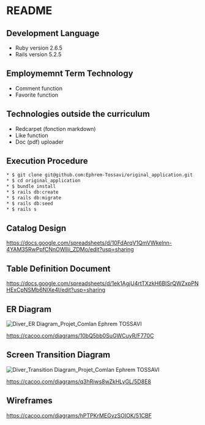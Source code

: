 # README

## Development Language

* Ruby version 2.6.5
* Rails version 5.2.5

## Employmemnt Term Technology

* Comment function
* Favorite function

## Technologies outside the curriculum

* Redcarpet (fonction markdown)
* Like function
* Doc (pdf) uploader

## Execution Procedure

```bash
* $ git clone git@github.com:Ephrem-Tossavi/original_application.git
* $ cd original_application
* $ bundle install
* $ rails db:create
* $ rails db:migrate
* $ rails db:seed
* $ rails s
```

## Catalog Design

https://docs.google.com/spreadsheets/d/10FdArqV1QmVWkelnn-4YAM35RwPpfCNnOWllii_ZDMo/edit?usp=sharing

## Table Definition Document

https://docs.google.com/spreadsheets/d/1ek1AgjU4rtTXzkH6BlSrQWZxpPNHExCpNSMb6NlXe4I/edit?usp=sharing

## ER Diagram

![Diver_ER Diagram_Projet_Comlan Ephrem TOSSAVI](https://user-images.githubusercontent.com/86933926/136866998-13c5694c-f32d-403f-834a-c63085084fa9.png)

https://cacoo.com/diagrams/10bQ5bb0SuGWCuyR/F770C

## Screen Transition Diagram

![Diver_Transition Diagram_Projet_Comlan Ephrem TOSSAVI](https://user-images.githubusercontent.com/86933926/136867483-ecdade12-1f81-46cb-8a50-1a5b01ee11ed.png)

https://cacoo.com/diagrams/q3hRiws8wZkHLyGL/5D8E8

## Wireframes

https://cacoo.com/diagrams/hPTPKrMEGyzSOIOK/51CBF
